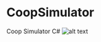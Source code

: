 # CoopSimulator
Coop Simulator C#
![alt text](https://user-images.githubusercontent.com/34447040/79692742-7ee2e080-826f-11ea-86a5-4d55ab95202f.jpeg)
